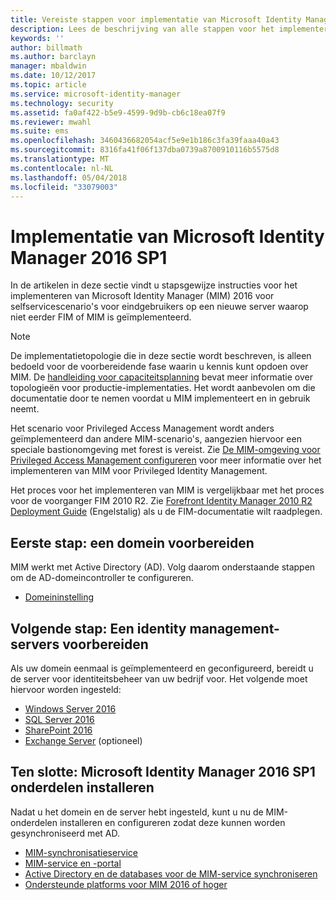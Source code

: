 ```yaml
---
title: Vereiste stappen voor implementatie van Microsoft Identity Manager 2016 | Microsoft Docs
description: Lees de beschrijving van alle stappen voor het implementeren van Microsoft Identity Manager 2016, van het voorbereiden van de omgeving tot het configureren van de portals.
keywords: ''
author: billmath
ms.author: barclayn
manager: mbaldwin
ms.date: 10/12/2017
ms.topic: article
ms.service: microsoft-identity-manager
ms.technology: security
ms.assetid: fa0af422-b5e9-4599-9d9b-cb6c18ea07f9
ms.reviewer: mwahl
ms.suite: ems
ms.openlocfilehash: 3460436682054acf5e9e1b186c3fa39faaa40a43
ms.sourcegitcommit: 8316fa41f06f137dba0739a8700910116b5575d8
ms.translationtype: MT
ms.contentlocale: nl-NL
ms.lasthandoff: 05/04/2018
ms.locfileid: "33079003"
---
```

# <a name="deploy-microsoft-identity-manager-2016-sp1"></a>Implementatie van Microsoft Identity Manager 2016 SP1
In de artikelen in deze sectie vindt u stapsgewijze instructies voor het implementeren van Microsoft Identity Manager (MIM) 2016 voor selfservicescenario's voor eindgebruikers op een nieuwe server waarop niet eerder FIM of MIM is geïmplementeerd.

> [!NOTE]
> De implementatietopologie die in deze sectie wordt beschreven, is alleen bedoeld voor de voorbereidende fase waarin u kennis kunt opdoen over MIM.  De [handleiding voor capaciteitsplanning](capacity-planning-guide.md) bevat meer informatie over topologieën voor productie-implementaties.  Het wordt aanbevolen om die documentatie door te nemen voordat u MIM implementeert en in gebruik neemt.

Het scenario voor Privileged Access Management wordt anders geïmplementeerd dan andere MIM-scenario's, aangezien hiervoor een speciale bastionomgeving met forest is vereist.  Zie [De MIM-omgeving voor Privileged Access Management configureren](./pam/configuring-mim-environment-for-pam.md) voor meer informatie over het implementeren van MIM voor Privileged Identity Management.

Het proces voor het implementeren van MIM is vergelijkbaar met het proces voor de voorganger FIM 2010 R2. Zie [Forefront Identity Manager 2010 R2 Deployment Guide](https://technet.microsoft.com/library/jj134310) (Engelstalig) als u de FIM-documentatie wilt raadplegen.

## <a name="first-prepare-a-domain"></a>Eerste stap: een domein voorbereiden
MIM werkt met Active Directory (AD). Volg daarom onderstaande stappen om de AD-domeincontroller te configureren.
- [Domeininstelling](preparing-domain.md)

## <a name="next-prepare-an-identity-management-servers"></a>Volgende stap: Een identity management-servers voorbereiden
Als uw domein eenmaal is geïmplementeerd en geconfigureerd, bereidt u de server voor identiteitsbeheer van uw bedrijf voor. Het volgende moet hiervoor worden ingesteld:
- [Windows Server 2016](prepare-server-ws2016.md)
- [SQL Server 2016](prepare-server-sql2016.md)
- [SharePoint 2016](prepare-server-sharepoint.md)
- [Exchange Server](prepare-server-exchange.md) (optioneel)

## <a name="finally-install-microsoft-identity-manager-2016-sp1-components"></a>Ten slotte: Microsoft Identity Manager 2016 SP1 onderdelen installeren
Nadat u het domein en de server hebt ingesteld, kunt u nu de MIM-onderdelen installeren en configureren zodat deze kunnen worden gesynchroniseerd met AD.
- [MIM-synchronisatieservice](install-mim-sync.md)
- [MIM-service en -portal](install-mim-service-portal.md)
- [Active Directory en de databases voor de MIM-service synchroniseren](install-mim-sync-ad-service.md)
- [Ondersteunde platforms voor MIM 2016 of hoger](microsoft-identity-manager-2016-supported-platforms.md)
